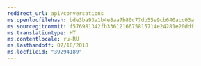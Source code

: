 ```yaml
---
redirect_url: api/conversations
ms.openlocfilehash: bde3ba93a1b4e8aa7b80c77db55e9cb640acc03a
ms.sourcegitcommit: f576981342fb3361216675815714e24281e20ddf
ms.translationtype: HT
ms.contentlocale: ru-RU
ms.lasthandoff: 07/18/2018
ms.locfileid: "39294189"
---
```

